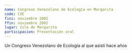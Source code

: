```yaml
---
name: Congreso Venezolano de Ecología en Margarita
code: CVE
fini: noviembre 2002
ffin: noviembre 2002
lugar: Isla de Margarita
participacion: Presentación oral
---
```


Un Congreso Venezolano de Ecología al que asistí hace años
